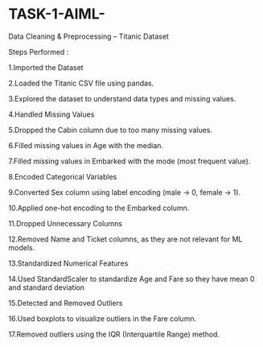 # TASK-1-AIML-

Data Cleaning & Preprocessing – Titanic Dataset

Steps Performed :

1.Imported the Dataset

2.Loaded the Titanic CSV file using pandas.

3.Explored the dataset to understand data types and missing values.

4.Handled Missing Values

5.Dropped the Cabin column due to too many missing values.

6.Filled missing values in Age with the median.

7.Filled missing values in Embarked with the mode (most frequent value).

8.Encoded Categorical Variables

9.Converted Sex column using label encoding (male → 0, female → 1).

10.Applied one-hot encoding to the Embarked column.

11.Dropped Unnecessary Columns

12.Removed Name and Ticket columns, as they are not relevant for ML models.

13.Standardized Numerical Features

14.Used StandardScaler to standardize Age and Fare so they have mean 0 and standard deviation 

15.Detected and Removed Outliers

16.Used boxplots to visualize outliers in the Fare column.

17.Removed outliers using the IQR (Interquartile Range) method.

